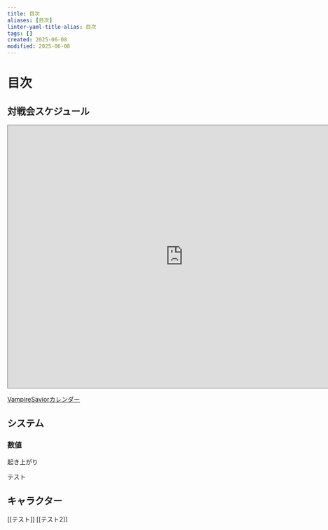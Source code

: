 ```yaml
---
title: 目次
aliases: [目次]
linter-yaml-title-alias: 目次
tags: []
created: 2025-06-08
modified: 2025-06-08
---
```


# 目次

## 対戦会スケジュール
<iframe src="https://calendar.google.com/calendar/embed?height=600&wkst=1&ctz=UTC&showPrint=0&showTz=0&showNav=0&mode=AGENDA&showCalendars=0&showDate=0&showTitle=0&src=YTA5ZnU3bDUyYmplMjJ1M2Y4MnBrYmN1MnNAZ3JvdXAuY2FsZW5kYXIuZ29vZ2xlLmNvbQ&color=%239e69af" style="border:solid 1px #777" width="800" height="600" frameborder="0" scrolling="no"></iframe>

[VampireSaviorカレンダー](https://calendar.google.com/calendar/u/0/embed?src=a09fu7l52bje22u3f82pkbcu2s@group.calendar.google.com&ctz=Asia/Tokyo%22+style%3D%22border:+0%22+width%3D%22800%22+height%3D%22600%22+frameborder%3D%220%22+scrolling%3D%22no%22)

## システム
### 数値
起き上がり

テスト

## キャラクター
[[テスト]]
[[テスト2]]
